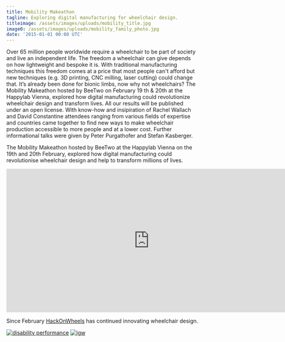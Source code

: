 ```yaml
---
title: Mobility Makeathon
tagline: Exploring digital manufacturing for wheelchair design.
titleimage: /assets/images/uploads/mobility_title.jpg
image0: /assets/images/uploads/mobility_family_photo.jpg
date: '2015-01-01 00:00 UTC'
---
```


Over 65 million people worldwide require a wheelchair to be part of society and live an independent life. 
The freedom a wheelchair can give depends on how lightweight and bespoke it is. 
With traditional manufacturing techniques this freedom comes at a price that most people can't afford but new techniques 
(e.g. 3D printing, CNC milling, laser cutting) could change that. 
It’s already been done for bionic limbs, now why not wheelchairs? 
The Mobility Makeathon hosted by BeeTwo on February 19 th & 20th at the Happylab Vienna, 
explored how digital manufacturing could revolutionize wheelchair design and transform lives. 
All our results will be published under an open license. With know-how and insipiration 
of Rachel Wallach and David Constantine attendees ranging from various fields of expertise 
and countries came together to find new ways to make wheelchair production accessible to more 
people and at a lower cost. Further informational talks were given by Peter Purgathofer and Stefan Kasberger.

The Mobility Makeathon hosted by BeeTwo at the Happylab Vienna on the 19th and 20th February, 
explored how digital manufacturing could revolutionise wheelchair design and help to transform millions of lives.


<iframe width="750" height="378" src="https://www.youtube.com/embed/5PQsdiI6V1c" frameborder="0" allow="autoplay; encrypted-media" allowfullscreen></iframe>


Since February [HackOnWheels](https://www.disruptdisability.org) has continued innovating wheelchair design.


<!-- [https://www.disruptdisability.org] -->

[![disability performance](/assets/images/uploads/alliance-logo-disability-performance.png)](http://www.myability.org/)
[![igw](/assets/images/uploads/logo_igwhci.png)](http://igw.tuwien.ac.at/hci/)









